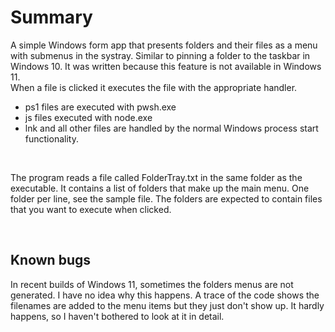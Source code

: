 # Summary
A simple Windows form app that presents folders and their files as a menu with submenus in the systray. Similar to pinning a folder to the taskbar in Windows 10. It was written because this feature is not available in Windows 11.<br/>
When a file is clicked it executes the file with the appropriate handler.
- ps1 files are executed with pwsh.exe
- js files executed with node.exe
- lnk and all other files are handled by the normal Windows process start functionality.

<br/>

The program reads a file called FolderTray.txt in the same folder as the executable. It contains a list of folders that make up the main menu. One folder per line, see the sample file.
The folders are expected to contain files that you want to execute when clicked.

<br/>

## Known bugs
In recent builds of Windows 11, sometimes the folders menus are not generated. I have no idea why this happens. A trace of the code shows the filenames are added to the menu items but they just don't show up. It hardly happens, so I haven't bothered to look at it in detail.

